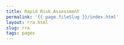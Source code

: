 ```yaml
---
title: Rapid Risk Assessment
permalink: '{{ page.fileSlug }}/index.html'
layout: rra.html
slug: rra
tags: pages
---
```



